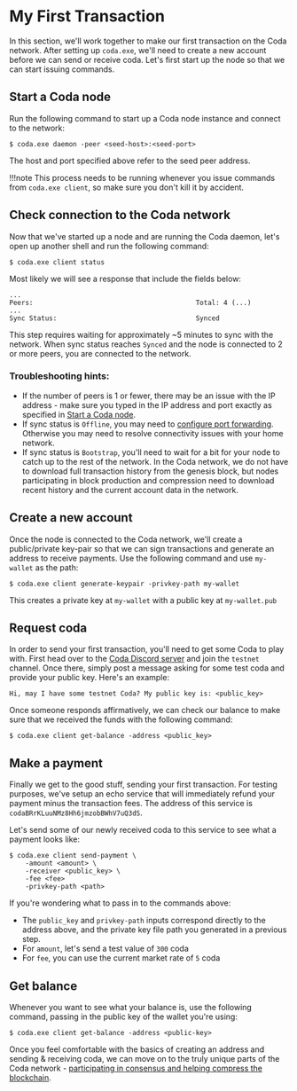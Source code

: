 # My First Transaction

In this section, we'll work together to make our first transaction on the Coda network. After setting up `coda.exe`, we'll need to create a new account before we can send or receive coda. Let's first start up the node so that we can start issuing commands.

## Start a Coda node

Run the following command to start up a Coda node instance and connect to the network:

    $ coda.exe daemon -peer <seed-host>:<seed-port> 

The host and port specified above refer to the seed peer address.

!!!note
    This process needs to be running whenever you issue commands from `coda.exe client`, so make sure you don't kill it by accident.

## Check connection to the Coda network

Now that we've started up a node and are running the Coda daemon, let's open up another shell and run the following command:

    $ coda.exe client status

Most likely we will see a response that include the fields below:

    ...
    Peers:                                         Total: 4 (...)
    ...
    Sync Status:                                   Synced

This step requires waiting for approximately ~5 minutes to sync with the network. When sync status reaches `Synced` and the node is connected to 2 or more peers, you are connected to the network.

### Troubleshooting hints:

- If the number of peers is 1 or fewer, there may be an issue with the IP address - make sure you typed in the IP address and port exactly as specified in [Start a Coda node](#start-a-coda-node).
- If sync status is `Offline`, you may need to [configure port forwarding](/getting-started/#port-forwarding). Otherwise you may need to resolve connectivity issues with your home network.
- If sync status is `Bootstrap`, you'll need to wait for a bit for your node to catch up to the rest of the network. In the Coda network, we do not have to download full transaction history from the genesis block, but nodes participating in block production and compression need to download recent history and the current account data in the network.

## Create a new account

Once the node is connected to the Coda network, we'll create a public/private key-pair so that we can sign transactions and generate an address to receive payments. Use the following command and use `my-wallet` as the path:

    $ coda.exe client generate-keypair -privkey-path my-wallet

This creates a private key at `my-wallet` with a public key at `my-wallet.pub`

## Request coda

In order to send your first transaction, you'll need to get some Coda to play with. First head over to the [Coda Discord server](https://discord.gg/ShKhA7J) and join the `testnet` channel. Once there, simply post a message asking for some test coda and provide your public key. Here's an example:

    Hi, may I have some testnet Coda? My public key is: <public_key>

Once someone responds affirmatively, we can check our balance to make sure that we received the funds with the following command:

    $ coda.exe client get-balance -address <public_key>

## Make a payment

Finally we get to the good stuff, sending your first transaction. For testing purposes, we've setup an echo service that will immediately refund your payment minus the transaction fees. The address of this service is `codaBRrKLuuNMz8Hh6jmzobBWhV7uQ3dS`.

Let's send some of our newly received coda to this service to see what a payment looks like:

    $ coda.exe client send-payment \
        -amount <amount> \
        -receiver <public_key> \
        -fee <fee>
        -privkey-path <path>

If you're wondering what to pass in to the commands above:

- The `public_key` and `privkey-path` inputs correspond directly to the address above, and the private key file path you generated in a previous step.
- For `amount`, let's send a test value of `300` coda
- For `fee`, you can use the current market rate of `5` coda

## Get balance

Whenever you want to see what your balance is, use the following command, passing in the public key of the wallet you're using:

    $ coda.exe client get-balance -address <public-key>

Once you feel comfortable with the basics of creating an address and sending & receiving coda, we can move on to the truly unique parts of the Coda network - [participating in consensus and helping compress the blockchain](/node-operator).